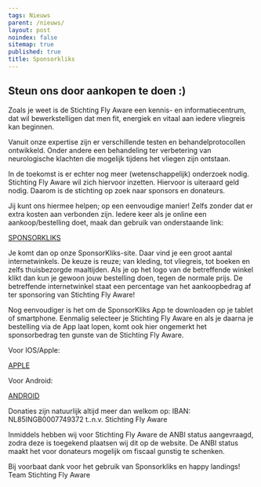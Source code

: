 ```yaml
---
tags: Nieuws
parent: /nieuws/
layout: post
noindex: false
sitemap: true
published: true
title: Sponsorkliks
---
```

## Steun ons door aankopen te doen :)

Zoals je weet is de Stichting Fly Aware een kennis- en informatiecentrum, dat wil bewerkstelligen dat men fit, energiek en vitaal aan iedere vliegreis kan beginnen. 

Vanuit onze expertise zijn er verschillende testen en behandelprotocollen ontwikkeld. Onder andere een behandeling ter verbetering van neurologische klachten die mogelijk tijdens het vliegen zijn ontstaan.

In de toekomst is er echter nog meer (wetenschappelijk) onderzoek nodig. Stichting Fly Aware wil zich hiervoor inzetten. Hiervoor is uiteraard geld nodig. Daarom is de stichting op zoek naar sponsors en donateurs.

Jij kunt ons hiermee helpen; op een eenvoudige manier! Zelfs zonder dat er extra kosten aan verbonden zijn. Iedere keer als je online een aankoop/bestelling doet, maak dan gebruik van onderstaande link:

[SPONSORKLIKS](https://www.sponsorkliks.com/products/shops.php?club=7301)

Je komt dan op onze SponsorKliks-site. Daar vind je een groot aantal internetwinkels. De keuze is reuze; van kleding, tot vliegreis, tot boeken en zelfs thuisbezorgde maaltijden. Als je op het logo van de betreffende winkel klikt dan kun je gewoon jouw bestelling doen, tegen de normale prijs. De betreffende internetwinkel staat een percentage van het aankoopbedrag af ter sponsoring van Stichting Fly Aware! 

Nog eenvoudiger is het om de SponsorKliks App te downloaden op je tablet of smartphone. Eenmalig selecteer je Stichting Fly Aware en als je daarna je bestelling via de App laat lopen, komt ook hier ongemerkt het sponsorbedrag ten gunste van de Stichting Fly Aware.

Voor IOS/Apple:

[APPLE](https://itunes.apple.com/in/app/sponsorkliks-app/id1167950210)

Voor Android:

[ANDROID](https://play.google.com/store/apps/details?id=com.sponsorkliks&hl=nl)

Donaties zijn natuurlijk altijd meer dan welkom op:
IBAN: NL85INGB0007749372 t..n.v. Stichting Fly Aware

Inmiddels hebben wij voor Stichting Fly Aware de ANBI status aangevraagd, zodra deze is toegekend plaatsen wij dit op de website. De ANBI status maakt het voor donateurs mogelijk om fiscaal gunstig te schenken.

Bij voorbaat dank voor het gebruik van Sponsorkliks en happy landings! 
Team Stichting Fly Aware
